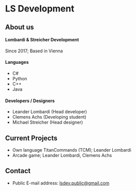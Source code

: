 # LS Development
## About us
#### Lombardi & Streicher Development
Since 2017;
Based in Vienna
#### Languages
- C#
- Python
- C++
- Java
#### Developers / Designers
- Leander Lombardi (Head developer)
- Clemens Achs (Developing student)
- Michael Streicher (Head designer)
## Current Projects
- Own language TitanCommands (TCM); Leander Lombardi
- Arcade game; Leander Lombardi, Clemens Achs
## Contact
- Public E-mail address: lsdev.public@gmail.com
